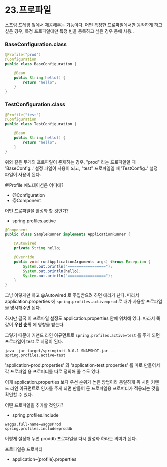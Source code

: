 # 23.프로파일

스프링 프레임 웤에서 제공해주는 기능이다. 어떤 특정한 프로파일에서만 동작하게 하고 싶은 경우, 특정 프로파일에만 특정 빈을 등록하고 싶은 경우 등에 사용..

### BaseConfiguration.class 
```java
@Profile("prod")
@Configuration
public class BaseConfiguration {

    @Bean
    public String hello() {
        return "hello";
    }
}
```

### TestConfiguration.class 
```java
@Profile("test")
@Configuration
public class TestConfiguration {

    @Bean
    public String hello() {
        return "hello";
    }
}
```

위와 같은 두개의 프로파일이 존재하는 경우, "prod" 라는 프로파일일 때 'BaseConfig..' 설정 파일이 사용이 되고, "test" 프로파일일 때 'TestConfig..' 설정 파일이 사용이 된다.

@Profile 애노테이션은 어디에?
 * @Configuration
 * @Component

어떤 프로파일을 활성화 할 것인가?
 * spring.profiles.active


```java
@Component
public class SampleRunner implements ApplicationRunner {

    @Autowired
    private String hello;

    @Override
    public void run(ApplicationArguments args) throws Exception {
        System.out.println("=================");
        System.out.println(hello);
        System.out.println("=================");
    }
}
```

그냥 이렇게만 하고 @Autowired 로 주입받으려 하면 에러가 난다. 따라서 application.properties 에 ```spring.profiles.active=prod``` 로 내가 사용할 프로파일을 명시해주면 된다.

하지만 결국 이 프로파일 설정도 application.properties 안에 위치해 있다. 따라서 똑같이 __우선 순위__ 에 영향을 받는다.

그렇기 때문에 커맨드 라인 아규먼트로 ```spring.profiles.active=test``` 를 주게 되면 프로파일이 test 로 지정이 된다.

```
java -jar target/springinit-0.0.1-SNAPSHOT.jar --spring.profiles.active=test
```

'application-prod.properties' 와 'application-test.properties' 를 따로 만들어서 각 프로파일 용 프로퍼티를 따로 정의해 줄 수도 있다. 

이게 application.properties 보다 우선 순위가 높은 방법이라 동일하게 위 처럼 커맨드 라인 아규먼트로 인자를 주게 되면 만들어 둔 프로파일용 프로퍼티가 적용되는 것을 확인할 수 있다.

어떤 프로파일을 추가할 것인가?
 * spring.profiles.include

```
waggs.full-name=waggsProd
spring.profiles.include=proddb
```

이렇게 설정해 두면 proddb 프로파일을 다시 활성화 하라는 의미가 된다.

프로파일용 프로퍼티
 * application-{profile}.properties